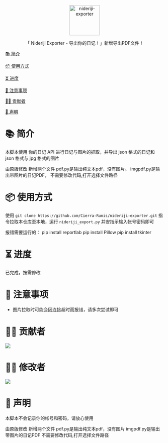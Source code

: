 <div align="center">
  <img id="nideriji-exporter" width="96" alt="nideriji-exporter" src="repository_icon/icon.png">
  <p>「 Nideriji Exporter - 导出你的日记！」新增导出PDF文件！</p>
</div>

[📚 简介](#-简介)

[📦 使用方式](#-使用方式)

[⏳ 进度](#-进度)

[📌 注意事项](#-注意事项)

[🧑‍💻 贡献者](#-贡献者)

[🔦 声明](#-声明)

# 📚 简介

本脚本使用 你的日记 API 进行日记与图片的抓取，并导出 json 格式的日记和 json 格式与 jpg 格式的图片

由原版修改
新增两个文件
pdf.py是输出纯文本pdf，没有图片。
imgpdf.py是输出带图片的日记PDF，
不需要修改代码,打开选择文件路径

# 📦 使用方式

使用 `git clone https://github.com/Cierra-Runis/nideriji-exporter.git` 指令拉取本仓库至本地，运行 `nideriji_export.py` 并安指示输入帐号密码即可

报错需要运行的：
pip install reportlab
pip install Pillow
pip install tkinter


# ⏳ 进度

已完成，按需修改

# 📌 注意事项

- 图片拉取时可能会因连接超时而报错，请多次尝试即可

# 🧑‍💻 贡献者

<a href="https://github.com/Cierra-Runis/nideriji-exporter/graphs/contributors">
  <img src="https://contrib.rocks/image?repo=Cierra-Runis/nideriji-exporter" />
</a>

# 🧑‍💻 修改者

<a href="">
  <img src="https://avatars.githubusercontent.com/u/30650134?s=400&u=6bb953eb78e2ff9fe50cfc8b5798ebc336cacd30&v=4" />
</a>

# 🔦 声明

本脚本不会记录你的帐号和密码，请放心使用


由原版修改
新增两个文件
pdf.py是输出纯文本pdf，没有图片
imgpdf.py是输出带图片的日记PDF
不需要修改代码,打开选择文件路径

